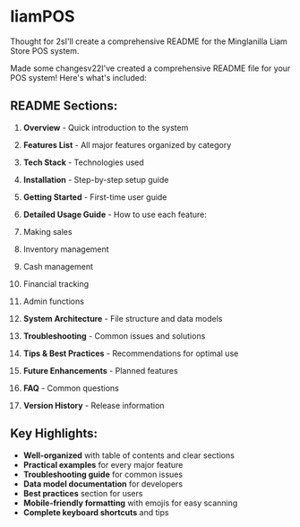 # liamPOS

Thought for 2sI'll create a comprehensive README for the Minglanilla Liam Store POS system.

Made some changesv22I've created a comprehensive README file for your POS system! Here's what's included:

## **README Sections:**

1. **Overview** - Quick introduction to the system
2. **Features List** - All major features organized by category
3. **Tech Stack** - Technologies used
4. **Installation** - Step-by-step setup guide
5. **Getting Started** - First-time user guide
6. **Detailed Usage Guide** - How to use each feature:

1. Making sales
2. Inventory management
3. Cash management
4. Financial tracking
5. Admin functions



7. **System Architecture** - File structure and data models
8. **Troubleshooting** - Common issues and solutions
9. **Tips & Best Practices** - Recommendations for optimal use
10. **Future Enhancements** - Planned features
11. **FAQ** - Common questions
12. **Version History** - Release information


## **Key Highlights:**

- **Well-organized** with table of contents and clear sections
- **Practical examples** for every major feature
- **Troubleshooting guide** for common issues
- **Data model documentation** for developers
- **Best practices** section for users
- **Mobile-friendly formatting** with emojis for easy scanning
- **Complete keyboard shortcuts** and tips


